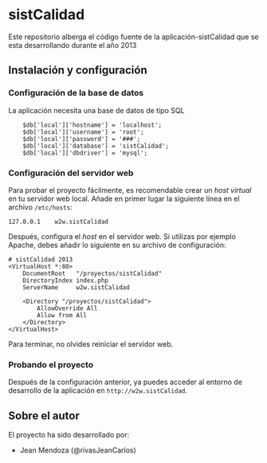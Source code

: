 sistCalidad
===========

Este repositorio alberga el código fuente de la aplicación-sistCalidad
que se esta desarrollando durante el año 2013


Instalación y configuración
---------------------------

### Configuración de la base de datos ###

La aplicación necesita una base de datos de tipo SQL 

```
    $db['local']['hostname'] = 'localhost';
    $db['local']['username'] = 'root';
    $db['local']['password'] = '###';
    $db['local']['database'] = 'sistCalidad';
    $db['local']['dbdriver'] = 'mysql';
```



### Configuración del servidor web ###

Para probar el proyecto fácilmente, es recomendable crear un *host virtual* en 
tu servidor web local. Añade en primer lugar la siguiente línea en el archivo 
`/etc/hosts`:

```
127.0.0.1    w2w.sistCalidad
```

Después, configura el *host* en el servidor web. Si utilizas por ejemplo 
Apache, debes añadir lo siguiente en su archivo de configuración:

```
# sistCalidad 2013
<VirtualHost *:80>
    DocumentRoot   "/proyectos/sistCalidad"
    DirectoryIndex index.php
    ServerName     w2w.sistCalidad

    <Directory "/proyectos/sistCalidad">
        AllowOverride All
        Allow from All
    </Directory>
</VirtualHost>
```

Para terminar, no olvides reiniciar el servidor web.

### Probando el proyecto ###

Después de la configuración anterior, ya puedes acceder al entorno de 
desarrollo de la aplicación en `http://w2w.sistCalidad`.


Sobre el autor
-----------------

El proyecto ha sido desarrollado por:

  * Jean Mendoza (@rivasJeanCarlos)
